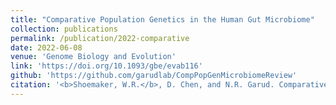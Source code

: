 ```yaml
---
title: "Comparative Population Genetics in the Human Gut Microbiome"
collection: publications
permalink: /publication/2022-comparative
date: 2022-06-08
venue: 'Genome Biology and Evolution'
link: 'https://doi.org/10.1093/gbe/evab116'
github: 'https://github.com/garudlab/CompPopGenMicrobiomeReview'
citation: '<b>Shoemaker, W.R.</b>, D. Chen, and N.R. Garud. Comparative Population Genetics in the Human Gut Microbiome. <i>Genome Biology and Evolution</i> 14, evab116 (2022).'
---
```

